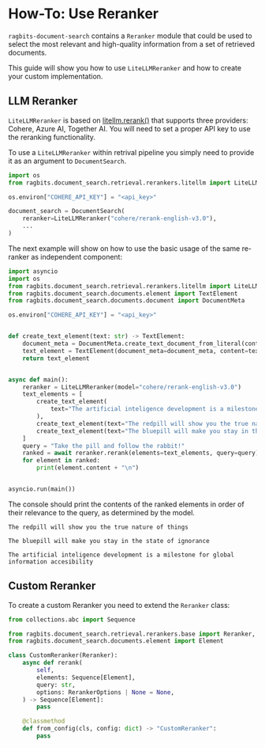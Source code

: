 # How-To: Use Reranker
`ragbits-document-search` contains a `Reranker` module that could be used to select the most relevant and high-quality information from a set of retrieved documents.

This guide will show you how to use `LiteLLMReranker` and how to create your custom implementation.


## LLM Reranker
`LiteLLMReranker` is based on [litellm.rerank()](https://docs.litellm.ai/docs/rerank) that supports three providers: Cohere, Azure AI, Together AI.
You will need to set a proper API key to use the reranking functionality.

To use a `LiteLLMReranker` within retrival pipeline you simply need to provide it as an argument to `DocumentSearch`.
```python
import os
from ragbits.document_search.retrieval.rerankers.litellm import LiteLLMReranker

os.environ["COHERE_API_KEY"] = "<api_key>"

document_search = DocumentSearch(
    reranker=LiteLLMReranker("cohere/rerank-english-v3.0"),
    ...
)
```

The next example will show on how to use the basic usage of the same re-ranker as independent component:

```python
import asyncio
import os
from ragbits.document_search.retrieval.rerankers.litellm import LiteLLMReranker
from ragbits.document_search.documents.element import TextElement
from ragbits.document_search.documents.document import DocumentMeta

os.environ["COHERE_API_KEY"] = "<api_key>"


def create_text_element(text: str) -> TextElement:
    document_meta = DocumentMeta.create_text_document_from_literal(content=text)
    text_element = TextElement(document_meta=document_meta, content=text)
    return text_element


async def main():
    reranker = LiteLLMReranker(model="cohere/rerank-english-v3.0")
    text_elements = [
        create_text_element(
            text="The artificial inteligence development is a milestone for global information accesibility"
        ),
        create_text_element(text="The redpill will show you the true nature of things"),
        create_text_element(text="The bluepill will make you stay in the state of ignorance"),
    ]
    query = "Take the pill and follow the rabbit!"
    ranked = await reranker.rerank(elements=text_elements, query=query)
    for element in ranked:
        print(element.content + "\n")


asyncio.run(main())
```

The console should print the contents of the ranked elements in order of their relevance to the query, as determined by the model.

```text
The redpill will show you the true nature of things

The bluepill will make you stay in the state of ignorance

The artificial inteligence development is a milestone for global information accesibility
```

## Custom Reranker
To create a custom Reranker you need to extend the `Reranker` class:
```python
from collections.abc import Sequence

from ragbits.document_search.retrieval.rerankers.base import Reranker, RerankerOptions
from ragbits.document_search.documents.element import Element

class CustomReranker(Reranker):
    async def rerank(
        self,
        elements: Sequence[Element],
        query: str,
        options: RerankerOptions | None = None,
    ) -> Sequence[Element]:
        pass

    @classmethod
    def from_config(cls, config: dict) -> "CustomReranker":
        pass
```